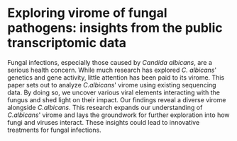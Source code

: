 # Exploring virome of fungal pathogens: insights from the public transcriptomic data

Fungal infections, especially those caused by _Candida albicans_, are a serious health concern. While much research has explored _C. albicans_' genetics and gene activity, little attention has been paid to its virome. This paper sets out to analyze _C.albicans_' virome using existing sequencing data. By doing so, we uncover various viral elements interacting with the fungus and shed light on their impact. Our findings reveal a diverse virome alongside _C.albicans_. This research expands our understanding of _C.albicans_' virome and lays the groundwork for further exploration into how fungi and viruses interact. These insights could lead to innovative treatments for fungal infections.
